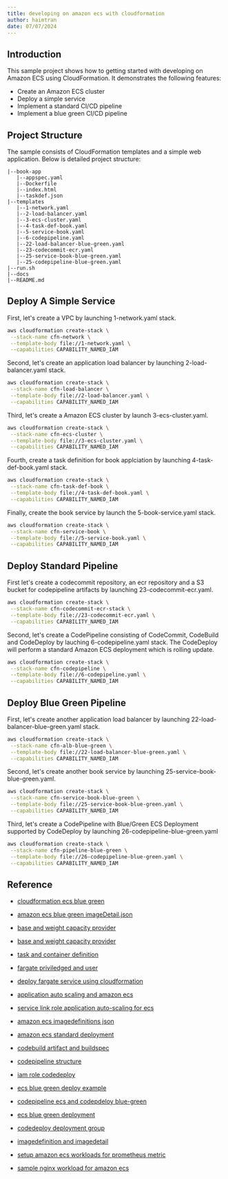 ```yaml
---
title: developing on amazon ecs with cloudformation
author: haimtran
date: 07/07/2024
---
```


## Introduction

This sample project shows how to getting started with developing on Amazon ECS using CloudFormation. It demonstrates the following features:

- Create an Amazon ECS cluster
- Deploy a simple service
- Implement a standard CI/CD pipeline
- Implement a blue green CI/CD pipeline

## Project Structure

The sample consists of CloudFormation templates and a simple web application. Below is detailed project structure:

```
|--book-app
   |--appspec.yaml
   |--Dockerfile
   |--index.html
   |--taskdef.json
|--templates
   |--1-network.yaml
   |--2-load-balancer.yaml
   |--3-ecs-cluster.yaml
   |--4-task-def-book.yaml
   |--5-service-book.yaml
   |--6-codepipeline.yaml
   |--22-load-balancer-blue-green.yaml
   |--23-codecommit-ecr.yaml
   |--25-service-book-blue-green.yaml
   |--25-codepipeline-blue-green.yaml
|--run.sh
|--docs
|--README.md
```

## Deploy A Simple Service

First, let's create a VPC by launching 1-network.yaml stack.

```bash
aws cloudformation create-stack \
 --stack-name cfn-network \
 --template-body file://1-network.yaml \
 --capabilities CAPABILITY_NAMED_IAM
```

Second, let's create an application load balancer by launching 2-load-balancer.yaml stack.

```bash
aws cloudformation create-stack \
 --stack-name cfn-load-balancer \
 --template-body file://2-load-balancer.yaml \
 --capabilities CAPABILITY_NAMED_IAM
```

Third, let's create a Amazon ECS cluster by launch 3-ecs-cluster.yaml.

```bash
aws cloudformation create-stack \
 --stack-name cfn-ecs-cluster \
 --template-body file://3-ecs-cluster.yaml \
 --capabilities CAPABILITY_NAMED_IAM

```

Fourth, create a task definition for book applciation by launching 4-task-def-book.yaml stack.

```bash
aws cloudformation create-stack \
 --stack-name cfn-task-def-book \
 --template-body file://4-task-def-book.yaml \
 --capabilities CAPABILITY_NAMED_IAM
```

Finally, create the book service by launch the 5-book-service.yaml stack.

```bash
aws cloudformation create-stack \
 --stack-name cfn-service-book \
 --template-body file://5-service-book.yaml \
 --capabilities CAPABILITY_NAMED_IAM
```

## Deploy Standard Pipeline

First let's create a codecommit repository, an ecr repository and a S3 bucket for codepipeline artifacts by launching 23-codecommit-ecr.yaml.

```bash
aws cloudformation create-stack \
 --stack-name cfn-codecommit-ecr-stack \
 --template-body file://23-codecommit-ecr.yaml \
 --capabilities CAPABILITY_NAMED_IAM
```

Second, let's create a CodePipeline consisting of CodeCommit, CodeBuild and CodeDeploy by lauching 6-codepipeline.yaml stack. The CodeDeploy will perform a standard Amazon ECS deployment which is rolling update.

```bash
aws cloudformation create-stack \
 --stack-name cfn-codepipeline \
 --template-body file://6-codepipeline.yaml \
 --capabilities CAPABILITY_NAMED_IAM
```

## Deploy Blue Green Pipeline

First, let's create another application load balancer by launching 22-load-balancer-blue-green.yaml stack.

```bash
aws cloudformation create-stack \
 --stack-name cfn-alb-blue-green \
 --template-body file://22-load-balancer-blue-green.yaml \
 --capabilities CAPABILITY_NAMED_IAM
```

Second, let's create another book service by launching 25-service-book-blue-green.yaml.

```bash
aws cloudformation create-stack \
 --stack-name cfn-service-book-blue-green \
 --template-body file://25-service-book-blue-green.yaml \
 --capabilities CAPABILITY_NAMED_IAM
```

Third, let's create a CodePipeline with Blue/Green ECS Deployment supported by CodeDeploy by launching 26-codepipeline-blue-green.yaml

```bash
aws cloudformation create-stack \
 --stack-name cfn-pipeline-blue-green \
 --template-body file://26-codepipeline-blue-green.yaml \
 --capabilities CAPABILITY_NAMED_IAM
```

## Reference

- [cloudformation ecs blue green](https://docs.aws.amazon.com/codepipeline/latest/userguide/action-reference-ECSbluegreen.html)

- [amazon ecs blue green imageDetail.json](https://docs.aws.amazon.com/codepipeline/latest/userguide/file-reference.html)

- [base and weight capacity provider](https://opstree.com/blog/2023/12/05/ecs-capacity-provider-strategy/)

- [base and weight capacity provider](https://agrim123.github.io/posts/ecs-capacity-provider.html)

- [task and container definition](https://docs.aws.amazon.com/AmazonECS/latest/developerguide/task_definition_parameters.html?icmpid=docs_ecs_hp-task-definition)

- [fargate priviledged and user](https://docs.aws.amazon.com/AmazonECS/latest/developerguide/task_definition_parameters.html#container_definition_security)

- [deploy fargate service using cloudformation](https://medium.com/prodopsio/deploying-fargate-services-using-cloudformation-the-guide-i-wish-i-had-d89b6dc62303)

- [application auto scaling and amazon ecs](https://docs.aws.amazon.com/autoscaling/application/userguide/services-that-can-integrate-ecs.html)

- [service link role application auto-scaling for ecs](https://docs.aws.amazon.com/AWSCloudFormation/latest/UserGuide/aws-resource-applicationautoscaling-scalabletarget.html#cfn-applicationautoscaling-scalabletarget-rolearn)

- [amazon ecs imagedefinitions json](https://docs.aws.amazon.com/codepipeline/latest/userguide/file-reference.html)

- [amazon ecs standard deployment](https://docs.aws.amazon.com/codepipeline/latest/userguide/ecs-cd-pipeline.html)

- [codebuild artifact and buildspec](https://docs.aws.amazon.com/codebuild/latest/userguide/build-spec-ref.html#build-spec.artifacts.name)

- [codepipeline structure](https://docs.aws.amazon.com/codepipeline/latest/userguide/reference-pipeline-structure.html#actions-valid-providers)

- [iam role codedeploy](https://docs.aws.amazon.com/AmazonECS/latest/developerguide/codedeploy_IAM_role.html)

- [ecs blue green deploy example](https://github.com/aws-samples/ecs-blue-green-deployment)

- [codepipeline ecs and codepdeloy blue-green](https://docs.aws.amazon.com/codepipeline/latest/userguide/action-reference-ECSbluegreen.html)

- [ecs blue green deployment](https://docs.aws.amazon.com/codepipeline/latest/userguide/tutorials-ecs-ecr-codedeploy.html#tutorials-ecs-ecr-codedeploy-deployment)

- [codedeploy deployment group](https://github.com/aws-cloudformation/cloudformation-coverage-roadmap/issues/483)

- [imagedefinition and imagedetail](https://docs.aws.amazon.com/codepipeline/latest/userguide/file-reference.html#file-reference-ecs-bluegreen)

- [setup amazon ecs workloads for prometheus metric](https://docs.aws.amazon.com/AmazonCloudWatch/latest/monitoring/ContainerInsights-Prometheus.html)

- [sample nginx workload for amazon ecs](https://docs.aws.amazon.com/AmazonCloudWatch/latest/monitoring/ContainerInsights-Prometheus-Setup-nginx-ecs.html)
